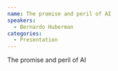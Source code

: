 ```yaml
--- 
name: The promise and peril of AI
speakers: 
  - Bernardo Huberman
categories:
  - Presentation
---
```


The promise and peril of AI